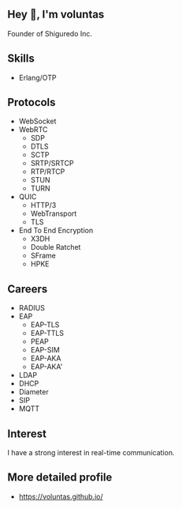 ## Hey 👋, I'm voluntas

Founder of Shiguredo Inc.

## Skills

- Erlang/OTP

## Protocols

- WebSocket
- WebRTC
    - SDP
    - DTLS
    - SCTP
    - SRTP/SRTCP
    - RTP/RTCP
    - STUN
    - TURN
- QUIC
    - HTTP/3
    - WebTransport
    - TLS 
- End To End Encryption
    - X3DH
    - Double Ratchet
    - SFrame
    - HPKE

## Careers

- RADIUS
- EAP
    - EAP-TLS
    - EAP-TTLS
    - PEAP
    - EAP-SIM
    - EAP-AKA
    - EAP-AKA'
- LDAP
- DHCP
- Diameter
- SIP
- MQTT

## Interest

I have a strong interest in real-time communication.

## More detailed profile

- https://voluntas.github.io/


